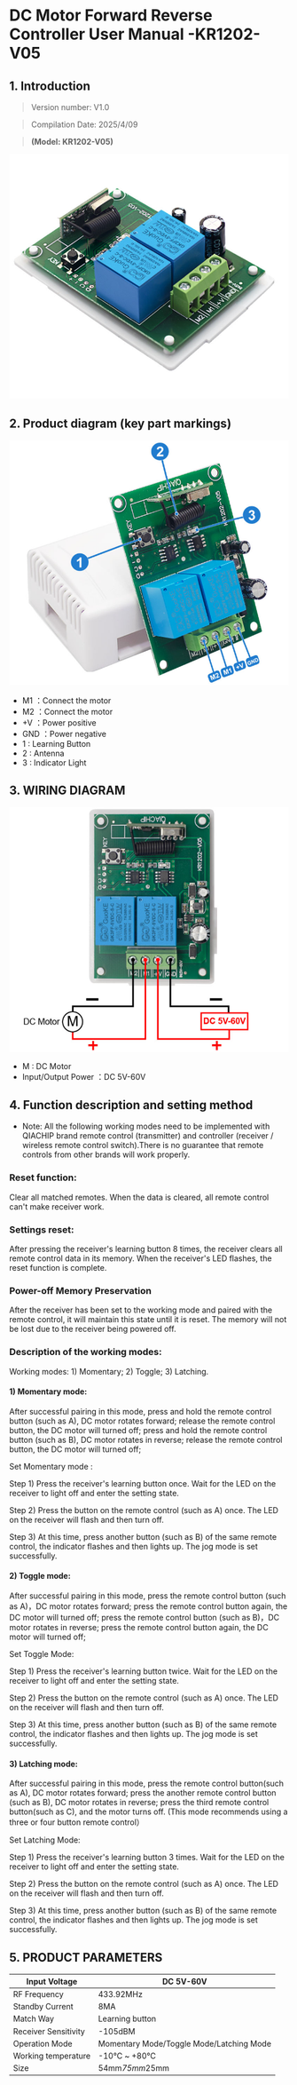 # DC Motor Forward Reverse Controller User Manual -KR1202-V05

## 1. Introduction

> Version number: V1.0
> 

> Compilation Date: 2025/4/09
> 

> **(Model: KR1202-V05)**
> 

![主图.jpg](主图.jpg)

## 2. Product diagram (key part markings)

![部件标识图.jpg](部件标识图.jpg)

- M1 ：Connect the motor
- M2 ：Connect the motor
- +V ：Power positive
- GND ：Power negative
- 1 : Learning Button
- 2 : Antenna
- 3 : Indicator Light

## 3. WIRING DIAGRAM

![接线图.jpg](接线图.jpg)

- M : DC Motor
- Input/Output Power ：DC 5V-60V

## 4. Function description and setting method

- Note: All the following working modes need to be implemented with QIACHIP brand remote control (transmitter) and controller (receiver / wireless remote control switch).There is no guarantee that remote controls from other brands will work properly.

### Reset function:
Clear all matched remotes. When the data is cleared, all remote control can't make receiver work.

### Settings reset:
After pressing the receiver's learning button 8 times, the receiver clears all remote control data in its memory. When the receiver's LED flashes, the reset function is complete.

### Power-off Memory Preservation
After the receiver has been set to the working mode and paired with the remote control, it will maintain this state until it is reset. The memory will not be lost due to the receiver being powered off.

### Description of the working modes:
Working modes: 1) Momentary; 2) Toggle; 3) Latching.

#### 1) Momentary mode:
After successful pairing in this mode, press and hold the remote control button (such as A), DC motor rotates forward; release the remote control button, the DC motor will turned off; press and hold the remote control button (such as B), DC motor rotates in reverse; release the remote control button, the DC motor will turned off;

Set Momentary mode :

Step 1) Press the receiver's learning button once. Wait for the LED on the receiver to light off and enter the setting state.

Step 2) Press the button on the remote control (such as A) once. The LED on the receiver will flash and then turn off.

Step 3) At this time, press another button (such as B) of the same remote control, the indicator flashes and then lights up. The jog mode is set successfully.

#### 2) Toggle mode:
After successful pairing in this mode, press the remote control button (such as A)，DC motor rotates forward; press the remote control button again, the DC motor will turned off; press the remote control button (such as B)，DC motor rotates in reverse; press the remote control button again, the DC motor will turned off;

Set Toggle Mode:

Step 1) Press the receiver's learning button twice. Wait for the LED on the receiver to light off and enter the setting state.

Step 2) Press the button on the remote control (such as A) once. The LED on the receiver will flash and then turn off.

Step 3) At this time, press another button (such as B) of the same remote control, the indicator flashes and then lights up. The jog mode is set successfully.

#### 3) Latching mode:
After successful pairing in this mode, press the remote control button(such as A), DC motor rotates forward; press the another remote control button (such as B), DC motor rotates in reverse; press the third remote control button(such as C), and the motor turns off. (This mode recommends using a three or four button remote control）

Set Latching Mode:

Step 1) Press the receiver's learning button 3 times. Wait for the LED on the receiver to light off and enter the setting state.

Step 2) Press the button on the remote control (such as A) once. The LED on the receiver will flash and then turn off.

Step 3) At this time, press another button (such as B) of the same remote control, the indicator flashes and then lights up. The jog mode is set successfully.

## 5. PRODUCT PARAMETERS

| Input Voltage | DC 5V-60V |
| --- | --- |
| RF Frequency | 433.92MHz |
| Standby Current | 8MA |
| Match Way | Learning button |
| Receiver Sensitivity | -105dBM |
| Operation Mode | Momentary Mode/Toggle Mode/Latching Mode |
| Working temperature | -10℃ ~ +80℃ |
| Size | 54mm*75mm*25mm |
